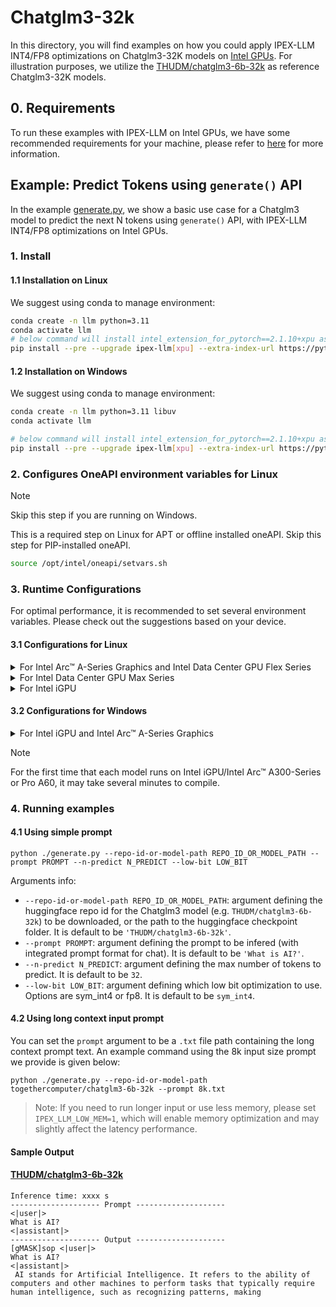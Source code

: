 # Chatglm3-32k
In this directory, you will find examples on how you could apply IPEX-LLM INT4/FP8 optimizations on Chatglm3-32K models on [Intel GPUs](../../../README.md). For illustration purposes, we utilize the [THUDM/chatglm3-6b-32k](https://huggingface.co/THUDM/chatglm3-6b-32k) as reference Chatglm3-32K models.

## 0. Requirements
To run these examples with IPEX-LLM on Intel GPUs, we have some recommended requirements for your machine, please refer to [here](../../../README.md#requirements) for more information.

## Example: Predict Tokens using `generate()` API
In the example [generate.py](./generate.py), we show a basic use case for a Chatglm3 model to predict the next N tokens using `generate()` API, with IPEX-LLM INT4/FP8 optimizations on Intel GPUs.
### 1. Install
#### 1.1 Installation on Linux
We suggest using conda to manage environment:
```bash
conda create -n llm python=3.11
conda activate llm
# below command will install intel_extension_for_pytorch==2.1.10+xpu as default
pip install --pre --upgrade ipex-llm[xpu] --extra-index-url https://pytorch-extension.intel.com/release-whl/stable/xpu/us/
```

#### 1.2 Installation on Windows
We suggest using conda to manage environment:
```bash
conda create -n llm python=3.11 libuv
conda activate llm

# below command will install intel_extension_for_pytorch==2.1.10+xpu as default
pip install --pre --upgrade ipex-llm[xpu] --extra-index-url https://pytorch-extension.intel.com/release-whl/stable/xpu/us/
```

### 2. Configures OneAPI environment variables for Linux

> [!NOTE]
> Skip this step if you are running on Windows.

This is a required step on Linux for APT or offline installed oneAPI. Skip this step for PIP-installed oneAPI.

```bash
source /opt/intel/oneapi/setvars.sh
```

### 3. Runtime Configurations
For optimal performance, it is recommended to set several environment variables. Please check out the suggestions based on your device.
#### 3.1 Configurations for Linux
<details>

<summary>For Intel Arc™ A-Series Graphics and Intel Data Center GPU Flex Series</summary>

```bash
export USE_XETLA=OFF
export SYCL_PI_LEVEL_ZERO_USE_IMMEDIATE_COMMANDLISTS=1
export SYCL_CACHE_PERSISTENT=1
```

</details>

<details>

<summary>For Intel Data Center GPU Max Series</summary>

```bash
export LD_PRELOAD=${LD_PRELOAD}:${CONDA_PREFIX}/lib/libtcmalloc.so
export SYCL_PI_LEVEL_ZERO_USE_IMMEDIATE_COMMANDLISTS=1
export SYCL_CACHE_PERSISTENT=1
export ENABLE_SDP_FUSION=1
```
> Note: Please note that `libtcmalloc.so` can be installed by `conda install -c conda-forge -y gperftools=2.10`.
</details>

<details>

<summary>For Intel iGPU</summary>

```bash
export SYCL_CACHE_PERSISTENT=1
```

</details>

#### 3.2 Configurations for Windows
<details>

<summary>For Intel iGPU and Intel Arc™ A-Series Graphics</summary>

```cmd
set SYCL_CACHE_PERSISTENT=1
```

</details>


> [!NOTE]
> For the first time that each model runs on Intel iGPU/Intel Arc™ A300-Series or Pro A60, it may take several minutes to compile.

### 4. Running examples
#### 4.1 Using simple prompt
```
python ./generate.py --repo-id-or-model-path REPO_ID_OR_MODEL_PATH --prompt PROMPT --n-predict N_PREDICT --low-bit LOW_BIT
```

Arguments info:
- `--repo-id-or-model-path REPO_ID_OR_MODEL_PATH`: argument defining the huggingface repo id for the Chatglm3 model (e.g. `THUDM/chatglm3-6b-32k`) to be downloaded, or the path to the huggingface checkpoint folder. It is default to be `'THUDM/chatglm3-6b-32k'`.
- `--prompt PROMPT`: argument defining the prompt to be infered (with integrated prompt format for chat). It is default to be `'What is AI?'`.
- `--n-predict N_PREDICT`: argument defining the max number of tokens to predict. It is default to be `32`.
- `--low-bit LOW_BIT`: argument defining which low bit optimization to use. Options are sym_int4 or fp8. It is default to be `sym_int4`.

#### 4.2 Using long context input prompt
You can set the `prompt` argument to be a `.txt` file path containing the long context prompt text. An example command using the 8k input size prompt we provide is given below:
```
python ./generate.py --repo-id-or-model-path togethercomputer/chatglm3-6b-32k --prompt 8k.txt
```
> Note: If you need to run longer input or use less memory, please set `IPEX_LLM_LOW_MEM=1`, which will enable memory optimization and may slightly affect the latency performance.
#### Sample Output
#### [THUDM/chatglm3-6b-32k](https://huggingface.co/THUDM/chatglm3-6b-32k)
```log
Inference time: xxxx s
-------------------- Prompt --------------------
<|user|>
What is AI?
<|assistant|>
-------------------- Output --------------------
[gMASK]sop <|user|>
What is AI?
<|assistant|>
 AI stands for Artificial Intelligence. It refers to the ability of computers and other machines to perform tasks that typically require human intelligence, such as recognizing patterns, making
```
